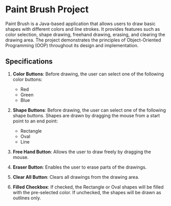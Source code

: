 # Paint Brush Project

Paint Brush is a Java-based application that allows users to draw basic shapes with different colors and line strokes. It provides features such as color selection, shape drawing, freehand drawing, erasing, and clearing the drawing area. The project demonstrates the principles of Object-Oriented Programming (OOP) throughout its design and implementation.

## Specifications

1. **Color Buttons**: Before drawing, the user can select one of the following color buttons:
   - Red
   - Green
   - Blue

2. **Shape Buttons**: Before drawing, the user can select one of the following shape buttons. Shapes are drawn by dragging the mouse from a start point to an end point:
   - Rectangle
   - Oval
   - Line

3. **Free Hand Button**: Allows the user to draw freely by dragging the mouse.

4. **Eraser Button**: Enables the user to erase parts of the drawings.

5. **Clear All Button**: Clears all drawings from the drawing area.

6. **Filled Checkbox**: If checked, the Rectangle or Oval shapes will be filled with the pre-selected color. If unchecked, the shapes will be drawn as outlines only.